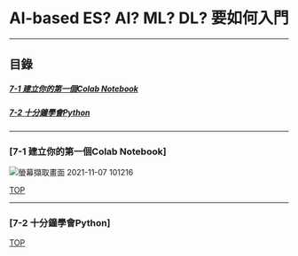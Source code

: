# AI-based ES? AI? ML? DL? 要如何入門
<a name="000"/>

---
## 目錄
##### [7-1 建立你的第一個Colab Notebook](#001)
##### [7-2 十分鐘學會Python](#002)
---

<a name="001"/>

### [7-1 建立你的第一個Colab Notebook]
![螢幕擷取畫面 2021-11-07 101216](https://user-images.githubusercontent.com/89327055/140629763-8de2b13e-8c65-4da6-9f94-f764210dfc28.png)


[TOP](#000)

---

<a name="002"/>

### [7-2 十分鐘學會Python]


[TOP](#000)
